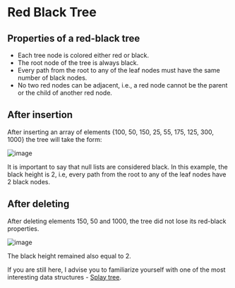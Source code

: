 # Red Black Tree

## Properties of a red-black tree
- Each tree node is colored either red or black.
- The root node of the tree is always black.
- Every path from the root to any of the leaf nodes must have the same number of black nodes.
- No two red nodes can be adjacent, i.e., a red node cannot be the parent or the child of another red node.

## After insertion
After inserting an array of elements {100, 50, 150, 25, 55, 175, 125, 300, 1000} the tree will take the form:

![image](https://github.com/zpnst/different-trees/assets/105946529/93c7861c-9e68-44a0-9e2f-6881c057c709)

It is important to say that null lists are considered black.
In this example, the black height is 2, i.e, every path from the root to any of the leaf nodes have 2 black nodes.

## After deleting
After deleting elements 150, 50 and 1000, the tree did not lose its red-black properties.

![image](https://github.com/zpnst/different-trees/assets/105946529/44ab4680-43aa-4490-9157-6bb892640f27)

The black height remained also equal to 2.

If you are still here, I advise you to familiarize yourself with one of the most interesting data structures - [Splay tree](../splay-tree/).
